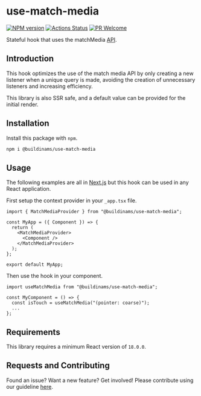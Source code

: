 # use-match-media

[![NPM version][npm-image]][npm-url]
[![Actions Status][ci-image]][ci-url]
[![PR Welcome][npm-downloads-image]][npm-downloads-url]

Stateful hook that uses the matchMedia [API](https://developer.mozilla.org/en-US/docs/Web/API/Window/matchMedia).

## Introduction

This hook optimizes the use of the match media API by only creating a new listener when a unique query is made, avoiding the creation of unnecessary listeners and increasing efficiency.

This library is also SSR safe, and a default value can be provided for the initial render.

## Installation

Install this package with `npm`.

```bash
npm i @buildinams/use-match-media
```

## Usage

The following examples are all in [Next.js](https://nextjs.org/) but this hook can be used in any React application.

First setup the context provider in your `_app.tsx` file.

```tsx
import { MatchMediaProvider } from "@buildinams/use-match-media";

const MyApp = ({ Component }) => {
  return (
    <MatchMediaProvider>
      <Component />
    </MatchMediaProvider>
  );
};

export default MyApp;
```

Then use the hook in your component.

```tsx
import useMatchMedia from "@buildinams/use-match-media";

const MyComponent = () => {
  const isTouch = useMatchMedia("(pointer: coarse)");
  ...
};
```

## Requirements

This library requires a minimum React version of `18.0.0`.

## Requests and Contributing

Found an issue? Want a new feature? Get involved! Please contribute using our guideline [here](https://github.com/buildinamsterdam/PACKAGE-NAME/blob/main/CONTRIBUTING.md).

[npm-image]: https://img.shields.io/npm/v/@buildinams/use-match-media.svg?style=flat-square&logo=react
[npm-url]: https://npmjs.org/package/@buildinams/use-match-media
[ci-image]: https://github.com/buildinamsterdam/use-match-media/workflows/test/badge.svg
[ci-url]: https://github.com/buildinamsterdam/use-match-media/actions
[npm-downloads-image]: https://img.shields.io/npm/dm/@buildinams/use-match-media.svg
[npm-downloads-url]: https://npmcharts.com/compare/@buildinams/use-match-media?minimal=true
